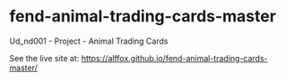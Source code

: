 # fend-animal-trading-cards-master
Ud_nd001 - Project - Animal Trading Cards 

See the live site at: https://alffox.github.io/fend-animal-trading-cards-master/
